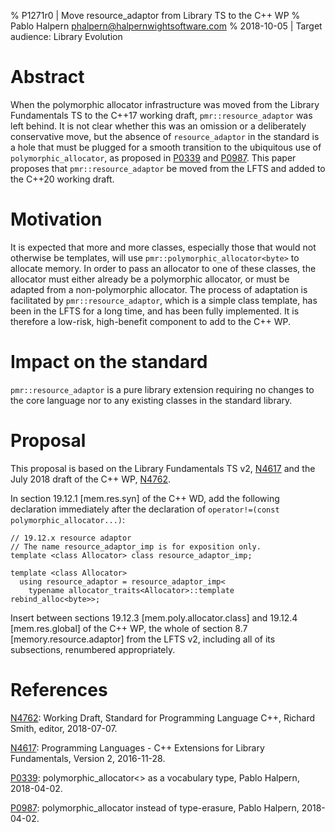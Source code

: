 % P1271r0 | Move resource_adaptor from Library TS to the C++ WP
% Pablo Halpern <phalpern@halpernwightsoftware.com>
% 2018-10-05 | Target audience: Library Evolution

Abstract
========

When the polymorphic allocator infrastructure was moved from the Library
Fundamentals TS to the C++17 working draft, `pmr::resource_adaptor` was left
behind. It is not clear whether this was an omission or a deliberately
conservative move, but the absence of `resource_adaptor` in the standard is a
hole that must be plugged for a smooth transition to the ubiquitous use of
`polymorphic_allocator`, as proposed in [P0339](http://wg21.link/p0339) and
[P0987](http://wg21.link/p0987).  This paper proposes that
`pmr::resource_adaptor` be moved from the LFTS and added to the C++20 working
draft.

Motivation
==========

It is expected that more and more classes, especially those that would not
otherwise be templates, will use `pmr::polymorphic_allocator<byte>` to
allocate memory. In order to pass an allocator to one of these classes, the
allocator must either already be a polymorphic allocator, or must be adapted
from a non-polymorphic allocator.  The process of adaptation is facilitated by
`pmr::resource_adaptor`, which is a simple class template, has been in the
LFTS for a long time, and has been fully implemented. It is therefore a
low-risk, high-benefit component to add to the C++ WP.

Impact on the standard
======================

`pmr::resource_adaptor` is a pure library extension requiring no changes to
the core language nor to any existing classes in the standard library.

Proposal
========

This proposal is based on the Library Fundamentals TS v2,
[N4617](http://www.open-std.org/JTC1/SC22/WG21/docs/papers/2016/n4617.pdf) and
the July 2018 draft of the C++ WP,
[N4762](http://www.open-std.org/JTC1/SC22/WG21/docs/papers/2018/n4762.pdf).

In section 19.12.1 [mem.res.syn] of the C++ WD, add the following declaration
immediately after the declaration of
`operator!=(const polymorphic_allocator...)`:

    // 19.12.x resource adaptor
    // The name resource_adaptor_imp is for exposition only.
    template <class Allocator> class resource_adaptor_imp;

    template <class Allocator>
      using resource_adaptor = resource_adaptor_imp<
        typename allocator_traits<Allocator>::template rebind_alloc<byte>>;

Insert between sections 19.12.3 [mem.poly.allocator.class] and 19.12.4
[mem.res.global] of the C++ WP, the whole of section 8.7
[memory.resource.adaptor] from the LFTS v2, including all of its subsections,
renumbered appropriately.

References
==========

[N4762](http://www.open-std.org/JTC1/SC22/WG21/docs/papers/2018/n4762.pdf):
Working Draft, Standard for Programming Language C++, Richard Smith, editor,
2018-07-07.

[N4617](http://www.open-std.org/JTC1/SC22/WG21/docs/papers/2016/n4617.pdf):
Programming Languages - C++ Extensions for Library Fundamentals,
Version 2, 2016-11-28.

[P0339](http://wg21.link/p0339):
polymorphic_allocator<> as a vocabulary type, Pablo Halpern, 2018-04-02.

[P0987](http://wg21.link/p0987):
polymorphic_allocator<byte> instead of type-erasure, Pablo Halpern,
2018-04-02.
